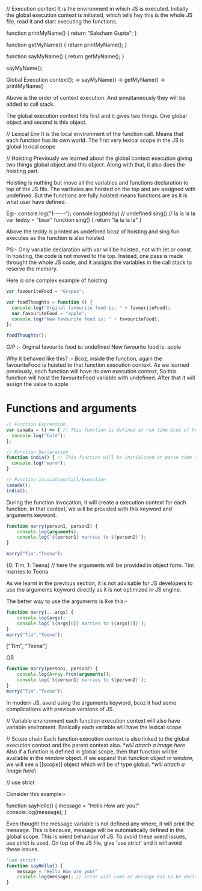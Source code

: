 // Execution context
It is the environment in which JS is executed. Initially the global execution context is initiated, which tells hey this is the whole JS file, read it and start executing the functions.

function printMyName() {
return "Saksham Gupta";
}

function getMyName() {
return printMyName();
}

function sayMyName() {
return getMyName();
}

sayMyName();

Global Execution context(); -> sayMyName() -> getMyName() -> printMyName()

Above is the order of context execution. And simultaneously they will be added to call stack.

The global execution context hits first and it gives two things. One global object and second is this object.

// Lexical Env
It is the local environment of the function call. Means that each function has its own world. The first very lexical scope in the JS is global lexical scope

// Hoisting
Previously we learned about the global context execution giving two things global object and this object. Along with that, it also does the hoisting part.

Hoisting is nothing but move all the variables and functions declaration to top of the JS file. The varibales are hoisted on the top and are assigned with undefined. But the functions are fully hoisted means functions are as it is what user have defined.

Eg:-
console.log("1-----");
console.log(teddy) // undefined
sing() // la la la la
var teddy = "bear"
function sing() {
return "la la la la"
}

Above the teddy is printed as undefined bcoz of hoisting and sing fun executes as the function is also hoisted.

PS:- Only variable declaration with var will be hoisted, not with let or const.
In hoisting, the code is not moved to the top. Instead, one pass is made throught the whole JS code, and it assigns the variables in the call stack to reserve the memory.

Here is one complex example of hoisting

```js
var favouriteFood = "Grapes";

var foodThoughts = function () {
  console.log("Orginal favourite food is: " + favouriteFood);
  var favouriteFood = "apple";
  console.log("New favourite food is: " + favouriteFood);
};

foodThoughts();
```

O/P :-
Orginal favourite food is: undefined
New favourite food is: apple

Why it behaved like this? :- Bcoz, inside the function, again the favouriteFood is hoisted to that function execution context. As we learned previously, each function will have its own execution context, So this function will hoist the favouriteFood variable with undefined. After that it will assign the value to apple

# Functions and arguments

```js
// Function Expression
var canada = () => { // This function is defined at run time bcoz of hoisting but it will be undefined
  console.log("Cold");
};

// Function Declaration
function india() { // This function will be initialized at parse time and will be hoisted also
  console.log("warm");
}

// Function invocation/Call/Execution
canada();
india();
```
During the function invocation, it will create a execution context for each function. In that context, we will be provided with this keyword and arguments keyword.

```js
function marry(person1, person2) {
    console.log(arguments);
    console.log(`${person1} marries to ${person2}`);
}

marry("Tim","Teena");
```
{0: Tim, 1: Teena} // here the arguments will be provided in object form.
Tim marries to Teena

As we learnt in the previous section, it is not advisable for JS developers to use the arguments keyword directly as it is not optimized in JS engine.

The better way to use the arguments is like this:-

```js
function marry(...args) {
    console.log(args);
    console.log(`${args[0]} marries to ${args[1]}`);
}
marry("Tim","Teena");
```

["Tim", "Teena"]

OR 

```js
function marry(person1, person2) {
    console.log(Array.fron(arguments));
    console.log(`${person1} marries to ${person2}`);
}
marry("Tim","Teena");
```

In modern JS, avoid using the arguments keyword, bcoz it had some complications with previous versions of JS.

// Variable environment
each function execution context will also have variable enviroment. Basically each variable will have the lexical scope

// Scope chain
Each function execution context is also linked to the global execution context and the parent context also.
\**will attach a image here*\
Also if a function is defined in global scope, then that function will be available in the window object. if we expand that function object in window, we will see a [[scope]] object which will be of type global.
\**will attach a image here*\


// use strict

Consider this example:- 

function sayHello() {
    message = "Hello How are you!"
    console.log(message);
}

Even thought the message variable is not defined any where, it will print the message. This is because, message will be automatically defined in the global scope. This is wierd behaviour of JS. To avoid these wierd issues, use strict is used. On top of the JS file, give 'use strict' and it will avoid these issues.

```js
'use strict'
function sayHello() {
    message = "Hello How are you!"
    console.log(message); // error will come as message has to be declared first
}

```



